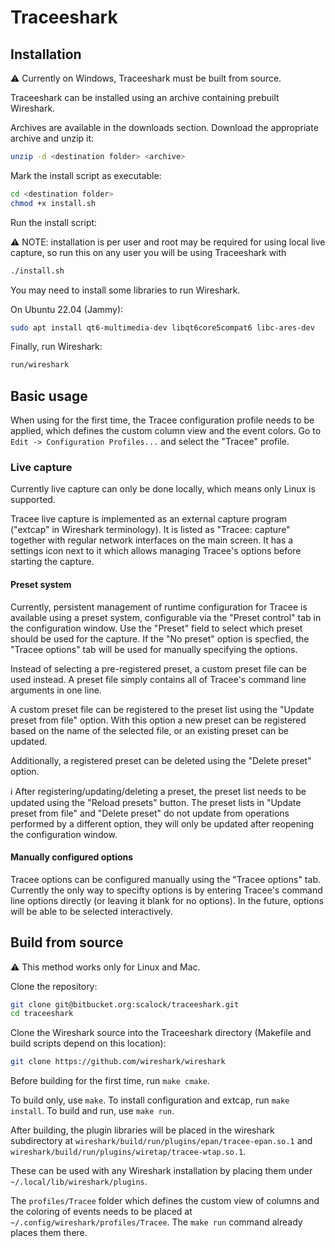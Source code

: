 # Traceeshark

## Installation

:warning: Currently on Windows, Traceeshark must be built from source.

Traceeshark can be installed using an archive containing prebuilt Wireshark.

Archives are available in the downloads section. Download the appropriate archive and unzip it:

```bash
unzip -d <destination folder> <archive>
```

Mark the install script as executable:

```bash
cd <destination folder>
chmod +x install.sh
```

Run the install script:

:warning: NOTE: installation is per user and root may be required for using local live capture, so run this on any user you will be using Traceeshark with

```bash
./install.sh
```

You may need to install some libraries to run Wireshark.

On Ubuntu 22.04 (Jammy):

```bash
sudo apt install qt6-multimedia-dev libqt6core5compat6 libc-ares-dev
```

Finally, run Wireshark:

```bash
run/wireshark
```

## Basic usage

When using for the first time, the Tracee configuration profile needs to be applied, which defines the custom column view and the event colors. Go to `Edit -> Configuration Profiles...` and select the "Tracee" profile.

### Live capture

Currently live capture can only be done locally, which means only Linux is supported.

Tracee live capture is implemented as an external capture program ("extcap" in Wireshark terminology). It is listed as "Tracee: capture" together with regular network interfaces on the main screen. It has a settings icon next to it which allows managing Tracee's options before starting the capture.

#### Preset system

Currently, persistent management of runtime configuration for Tracee is available using a preset system, configurable via the "Preset control" tab in the configuration window. Use the "Preset" field to select which preset should be used for the capture. If the "No preset" option is specfied, the "Tracee options" tab will be used for manually specifying the options.

Instead of selecting a pre-registered preset, a custom preset file can be used instead. A preset file simply contains all of Tracee's command line arguments in one line.

A custom preset file can be registered to the preset list using the "Update preset from file" option. With this option a new preset can be registered based on the name of the selected file, or an existing preset can be updated.

Additionally, a registered preset can be deleted using the "Delete preset" option.

:information_source: After registering/updating/deleting a preset, the preset list needs to be updated using the "Reload presets" button. The preset lists in "Update preset from file" and "Delete preset" do not update from operations performed by a different option, they will only be updated after reopening the configuration window.

#### Manually configured options

Tracee options can be configured manually using the "Tracee options" tab. Currently the only way to specifty options is by entering Tracee's command line options directly (or leaving it blank for no options). In the future, options will be able to be selected interactively.

## Build from source

:warning: This method works only for Linux and Mac.

Clone the repository:

```bash
git clone git@bitbucket.org:scalock/traceeshark.git
cd traceeshark
```

Clone the Wireshark source into the Traceeshark directory (Makefile and build scripts depend on this location):

```bash
git clone https://github.com/wireshark/wireshark
```

Before building for the first time, run `make cmake`.

To build only, use `make`. To install configuration and extcap, run `make install`. To build and run, use `make run`.

After building, the plugin libraries will be placed in the wireshark subdirectory at `wireshark/build/run/plugins/epan/tracee-epan.so.1` and `wireshark/build/run/plugins/wiretap/tracee-wtap.so.1`.

These can be used with any Wireshark installation by placing them under `~/.local/lib/wireshark/plugins`.

The `profiles/Tracee` folder which defines the custom view of columns and the coloring of events needs to be placed at `~/.config/wireshark/profiles/Tracee`. The `make run` command already places them there.
